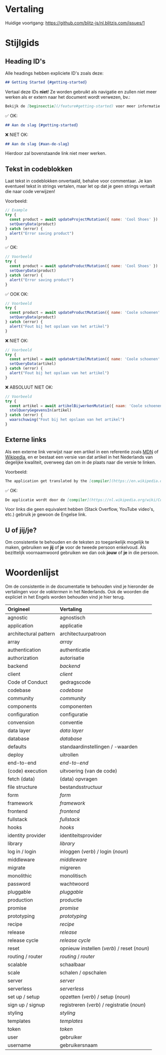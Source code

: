 # Vertaling

Huidige voortgang: https://github.com/blitz-js/nl.blitzjs.com/issues/1

# Stijlgids

## Heading ID's

Alle headings hebben expliciete ID's zoals deze:

```md
## Getting Started {#getting-started}
```

Vertaal deze IDs **niet**! Ze worden gebruikt als navigatie en zullen niet meer werken als er extern naar het document wordt verwezen, bv.:

```md
Bekijk de [beginsectie](/feature#getting-started) voor meer informatie.
```

✅ OK:

```md
## Aan de slag {#getting-started}
```

❌ NIET OK:

```md
## Aan de slag {#aan-de-slag}
```

Hierdoor zal bovenstaande link niet meer werken.

## Tekst in codeblokken

Laat tekst in codeblokken onvertaald, behalve voor commentaar. Je kan eventueel tekst in strings vertalen, maar let op dat je geen strings vertaalt die naar code verwijzen!

Voorbeeld:
```js
// Example
try {
  const product = await updateProjectMutation({ name: 'Cool Shoes' })
  setQueryData(product)
} catch (error) {
  alert("Error saving product")
}
```

✅ OK:

```js
// Voorbeeld
try {
  const product = await updateProductMutation({ name: 'Cool Shoes' })
  setQueryData(product)
} catch (error) {
  alert("Error saving product")
}
```

✅ OOK OK:

```js
// Voorbeeld
try {
  const product = await updateProductMutation({ name: 'Coole schoenen' })
  setQueryData(product)
} catch (error) {
  alert("Fout bij het opslaan van het artikel")
}
```

❌ NIET OK:

```js
// Voorbeeld
try {
  const artikel = await updateArtikelMutation({ name: 'Coole schoenen' })
  setQueryData(artikel)
} catch (error) {
  alert("Fout bij het opslaan van het artikel")
}
```

❌ ABSOLUUT NIET OK:

```js
// Voorbeeld
try {
  const artikel = await artikelBijwerkenMutatie({ naam: 'Coole schoenen' })
  stelQueryGegevensIn(artikel)
} catch (error) {
  waarschuwing("Fout bij het opslaan van het artikel")
}
```

## Externe links

Als een externe link verwijst naar een artikel in een referentie zoals [MDN] of [Wikipedia], en er bestaat een versie van dat artikel in het Nederlands van degelijke kwaliteit, overweeg dan om in de plaats naar die versie te linken.

[MDN]: https://developer.mozilla.org/en-US/
[Wikipedia]: https://en.wikipedia.org/wiki/Main_Page

Voorbeeld:

```md
The application get translated by the [compiler](https://en.wikipedia.org/wiki/Compiler).
```

✅ OK:

```md
De applicatie wordt door de [compiler](https://nl.wikipedia.org/wiki/Compiler) vertaald.
```

Voor links die geen equivalent hebben (Stack Overflow, YouTube video's, etc.) gebruik je gewoon de Engelse link.

## U of jij/je?

Om consistentie te behouden en de teksten zo toegankelijk mogelijk te maken, gebruiken we **jij** of **je** voor de tweede persoon enkelvoud. Als bezittelijk voornaamwoord gebruiken we dan ook **jouw** of **je** in die persoon.

# Woordenlijst

Om de consistentie in de documentatie te behouden vind je hieronder de vertalingen voor de _vaktermen_ in het Nederlands. Ook de woorden die expliciet in het Engels worden behouden vind je hier terug.

| Origineel | Vertaling |
|:---|:---|
| agnostic | agnostisch |
| application | applicatie |
| architectural pattern | architectuurpatroon |
| array | _array_ |
| authentication | authenticatie |
| authorization | autorisatie |
| backend |  _backend_ |
| client | _client_ |
| Code of Conduct | gedragscode |
| codebase | _codebase_ |
| community | _community_ |
| components | componenten |
| configuration | configuratie |
| convension | conventie |
| data layer | _data layer_ |
| database |  _database_ |
| defaults | standaardinstellingen / -waarden |
| deploy | uitrollen |
| end-to-end | _end-to-end_ |
| (code) execution | uitvoering (van de code) |
| fetch (data) | (data) opvragen |
| file structure | bestandsstructuur |
| form | _form_ |
| framework | _framework_ |
| frontend |  _frontend_ |
| fullstack | _fullstack_ |
| hooks |  _hooks_ |
| identity provider | identiteitsprovider |
| library | _library_ |
| log in / login | inloggen (_verb_) / login (_noun_) |
| middleware | _middleware_ |
| migrate | migreren |
| monolithic | monolitisch |
| password | wachtwoord |
| pluggable | _pluggable_ |
| production | productie |
| promise | _promise_ |
| prototyping | _prototyping_ |
| recipe | _recipe_ |
| release | _release_ |
| release cycle | _release cycle_ |
| reset | opnieuw instellen (_verb_) / reset (_noun_) |
| routing / router | _routing_ / _router_ |
| scalable | schaalbaar |
| scale | schalen / opschalen |
| server |  _server_ |
| serverless | _serverless_ |
| set up / setup | opzetten (_verb_) / setup (_noun_) |
| sign up / signup | registreren (_verb_) / registratie (_noun_) |
| styling | _styling_ |
| templates |  _templates_ |
| token |  _token_ |
| user | gebruiker |
| username | gebruikersnaam |
